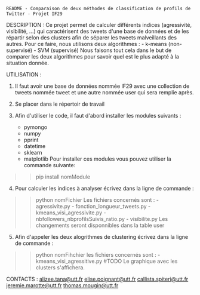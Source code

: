 	README - Comparaison de deux méthodes de classification de profils de Twitter - Projet IF29


DESCRIPTION : 
Ce projet permet de calculer différents indices (agressivité, visibilité, ...) qui caractérisent des tweets 
d'une base de données et de les répartir selon des clusters afin de séparer les tweets malveillants des autres.
Pour ce faire, nous utilisons deux algorithmes : 
	- k-means (non-supervisé)
	- SVM (supervisé)
Nous faisons tout cela dans le but de comparer les deux algorithmes pour savoir quel est le plus adapté à la 
situation donnée.


UTILISATION : 
1. Il faut avoir une base de données nommée IF29 avec une collection de tweets nommée tweet 
et une autre nommée user qui sera remplie après.

2. Se placer dans le répertoir de travail

3. Afin d'utiliser le code, il faut d'abord installer les modules suivants : 
	- pymongo
	- numpy
	- pprint
	- datetime
	- sklearn
	- matplotlib
Pour installer ces modules vous pouvez utiliser la commande suivante:
>> pip install nomModule

4. Pour calculer les indices à analyser écrivez dans la ligne de commande : 
>> python nomFichier
Les fichiers concernés sont : 
	- agressivite.py
	- fonction_longueur_tweets.py
	- kmeans_visi_agressivite.py
	- nbfollowers_nbprofilsSuivis_ratio.py
	- visibilite.py
Les changements seront disponnibles dans la table user 

5. Afin d'appeler les deux alogrithmes de clustering écrivez dans la ligne de commande : 
>> python nomFihchier
les fichiers concernés sont : 
	- kmeans_visi_agressitive.py
#TODO
Le graphique avec les clusters s'affichera.








CONTACTS :
alizee.tana@utt.fr
elise.poignant@utt.fr
callista.spiteri@utt.fr
jeremie.marotte@utt.fr
thomas.mougin@utt.fr